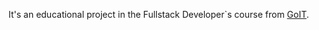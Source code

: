 It's an educational project in the Fullstack Developer`s course from [GoIT](https://html-m-lp-ua.goit.global/).

